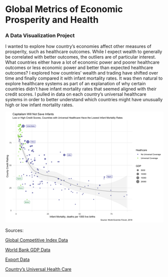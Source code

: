 # Global Metrics of Economic Prosperity and Health
### A Data Visualization Project

I wanted to explore how country’s economies affect other measures of prosperity, such as healthcare outcomes.  While I expect wealth to generally be correlated with better outcomes, the outliers are of particular interest.  What countries either have a lot of economic power and poorer healthcare outcomes or less economic power and better than expected healthcare outcomes?  I explored how countries’ wealth and trading have shifted over time and finally compared it with infant mortality rates. It was then natural to explore healthcare systems as part of an explanation of why certain countries didn’t have infant mortality rates that seemed aligned with their credit scores.  I pulled in data on each country’s universal healthcare systems in order to better understand which countries might have unusually high or low infant mortality rates.

![Screenshot](final_graph_labeled2.png)


Sources:

[Global Competitive Index Data](/http://reports.weforum.org/global-competitiveness-report-2018/downloads/)

[World Bank GDP Data](/http://api.worldbank.org/v2/en/indicator/NY.GDP.MKTP.KD.ZG?downloadformat=csv)

[Export Data](/https://www.statista.com/statistics/264623/leading-export-countries-worldwide/)

[Country’s Universal Health Care](/https://truecostblog.com/2009/08/09/countries-with-universal-healthcare-by-date/)
